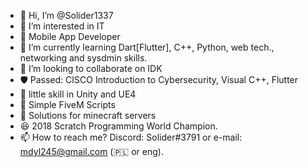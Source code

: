 - 👋 Hi, I’m @Solider1337
- 👀 I’m interested in IT
- 📱 Mobile App Developer
- 🌱 I’m currently learning Dart[Flutter], C++, Python, web tech., networking and sysdmin skills. 
- 💞️ I’m looking to collaborate on IDK
- 🛡️ Passed: CISCO Introduction to Cybersecurity, Visual C++, Flutter
- 🏴 little skill in Unity and UE4
- 🏇 Simple FiveM Scripts
- 🛌 Solutions for minecraft servers
- 😆 2018 Scratch Programming World Champion.
- 📫 How to reach me? Discord: Solider#3791 or e-mail: mdyl245@gmail.com (🇵🇱 or eng).

<!---
Solider1337/Solider1337 is a ✨ special ✨ repository because its `README.md` (this file) appears on your GitHub profile.
You can click the Preview link to take a look at your changes.
--->
